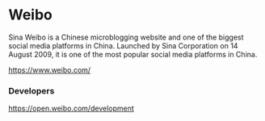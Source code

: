 # Weibo

Sina Weibo is a Chinese microblogging website and one of the biggest social media platforms in China. Launched by Sina Corporation on 14 August 2009, it is one of the most popular social media platforms in China.

https://www.weibo.com/

### Developers

https://open.weibo.com/development
